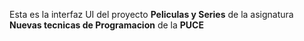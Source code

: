 Esta es la interfaz UI del proyecto **Peliculas y Series** de la asignatura **Nuevas tecnicas de Programacion** de la **PUCE**